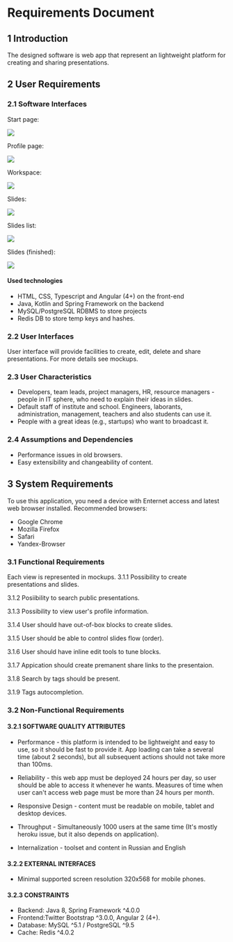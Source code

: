 # Requirements Document 
## 1 Introduction
The designed software is web app that represent an lightweight platform for creating and sharing presentations.
## 2 User Requirements

### 2.1 Software Interfaces

Start page:

![](../mockups/start-page.png)

Profile page:

![](../mockups/profile.png)

Workspace:

![](../mockups/workspace.png)

Slides:

![](../mockups/slides.png)

Slides list:

![](../mockups/slides-list.png)

Slides (finished):

![](../mockups/slides-list.png)

#### Used technologies
- HTML, CSS, Typescript and Angular (4+) on the front-end
- Java, Kotlin and Spring Framework on the backend
- MySQL/PostgreSQL RDBMS to store projects
- Redis DB to store temp keys and hashes.

### 2.2 User Interfaces

User interface will provide facilities to create, edit, delete and share presentations. For more details see mockups.

### 2.3 User Characteristics
- Developers, team leads, project managers, HR, resource managers - people in IT sphere, who need to explain their ideas in slides.
- Default staff of institute and school. Engineers, laborants, administration, management, teachers and also students can use it.
- People with a great ideas (e.g., startups) who want to broadcast it.
### 2.4 Assumptions and Dependencies
- Performance issues in old browsers.
- Easy extensibility and changeability of content.
## 3 System Requirements
To use this application, you need a device with Enternet access and latest web browser installed. Recommended browsers:

- Google Chrome
- Mozilla Firefox
- Safari
- Yandex-Browser

### 3.1 Functional Requirements
Each view is represented in mockups.
3.1.1 Possibility to create presentations and slides.

3.1.2 Posiibility to search public presentations.

3.1.3 Possibility to view user's profile information.

3.1.4 User should have out-of-box blocks to create slides.

3.1.5 User should be able to control slides flow (order).

3.1.6 User should have inline edit tools to tune blocks.

3.1.7 Appication should create premanent share links to the presentaion.

3.1.8 Search by tags should be present.

3.1.9 Tags autocompletion.

### 3.2 Non-Functional Requirements
#### 3.2.1 SOFTWARE QUALITY ATTRIBUTES
* Performance - this platform is intended to be lightweight and easy to use, so it should be fast to provide it. App loading can take a several time (about 2 seconds), but all subsequent actions should not take more than 100ms.

* Reliability - this web app must be deployed 24 hours per day, so user should be able to access it whenever he wants. Measures of time when user can't access web page must be more than 24 hours per month.

* Responsive Design - content must be readable on mobile, tablet and desktop devices.

* Throughput - Simultaneously 1000 users at the same time (It's mostly heroku issue, but it also depends on application). 

* Internalization - toolset and content in Russian and English

#### 3.2.2 EXTERNAL INTERFACES

* Minimal supported screen resolution 320x568 for mobile phones.

#### 3.2.3 CONSTRAINTS
* Backend: Java 8, Spring Framework ^4.0.0
* Frontend:Twitter Bootstrap ^3.0.0, Angular 2 (4+).
* Database: MySQL ^5.1 / PostgreSQL ^9.5
* Cache: Redis ^4.0.2

